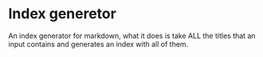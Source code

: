 # Index generetor

An index generator for markdown, what it does is take ALL the titles that an input contains and generates an index with all of them.
